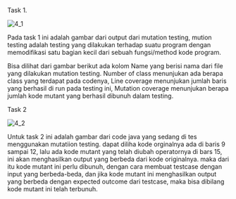Task 1.

![4_1](https://user-images.githubusercontent.com/87752242/155492243-82c20c3e-0e32-467c-af19-4cf91dcccb7d.PNG)

Pada task 1 ini adalah gambar dari output dari mutation testing, mution testing adalah testing yang dilakukan terhadap suatu program dengan memodifikasi satu bagian kecil dari sebuah fungsi/method kode program.

Bisa dilihat dari gambar berikut ada kolom Name yang berisi nama dari file yang dilakukan mutation testing. Number of class menunjukan ada berapa class yang terdapat pada codenya, Line coverage menunjukan jumlah baris yang berhasil di run pada testing ini, Mutation coverage menunjukan berapa jumlah kode mutant yang berhasil dibunuh dalam testing. 




Task 2

![4_2](https://user-images.githubusercontent.com/87752242/155493640-255e03b5-3248-4c2f-b383-c41c7f2f6338.PNG)


Untuk task 2 ini adalah gambar dari code java yang sedang di tes menggunakan mutatiion testing. dapat diliha kode orginalnya ada di baris 9 sampai 12, lalu ada kode mutant yang telah diubah operatornya di bars 15, ini akan menghasilkan output yang berbeda dari kode originalnya. maka dari itu kode mutant ini perlu dibunuh, dengan cara membuat testcase dengan input yang berbeda-beda, dan jika kode mutant ini menghasilkan output yang berbeda dengan expected outcome dari testcase, maka bisa dibilang kode mutant ini telah terbunuh.

